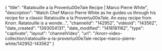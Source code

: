 {
    "title": "Ratatouille a la Proven\u00e7ale Recipe | Marco Pierre White",
    "description": "Watch Chef Marco Pierre White as he guides us through his recipe for a classic Ratatouille a la Proven\u00e7ale. An easy recipe from Knorr. Ratatouille is a wonde...",
    "channelid": "142952",
    "videoid": "143562",
    "date_created": "1393054131",
    "date_modified": "1418181162",
    "type": "captivate",
    "layout": "channelVideo",
    "url": "\/knorr-video-collection\/ratatouille-a-la-proven\u00e7ale-recipe-marco-pierre-white\/142952-143562"
}